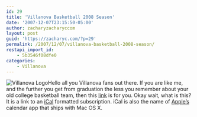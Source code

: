 ```yaml
---
id: 29
title: 'Villanova Basketball 2008 Season'
date: '2007-12-07T23:15:50-05:00'
author: zacharyzacharyccom
layout: post
guid: 'https://zacharyc.com/?p=29'
permalink: /2007/12/07/villanova-basketball-2008-season/
restapi_import_id:
    - 5b3546f08dfe0
categories:
    - Villanova
---
```


![Villanova Logo](https://i0.wp.com/zacharyc.com/wp-content/uploads/2007/12/vae.gif?w=1100&ssl=1)Hello all you Villanova fans out there. If you are like me, and the further you get from graduation the less you remember about your old college basketball team, then this [link](webcal://sports.yahoo.com/ncaab/teams/vae/ical.ics) is for you. Okay wait, what is this? It is a link to an [iCal](http://en.wikipedia.org/wiki/ICalendar) formatted subscription. iCal is also the name of [Apple’s](http://www.apple.com) calendar app that ships with Mac OS X.